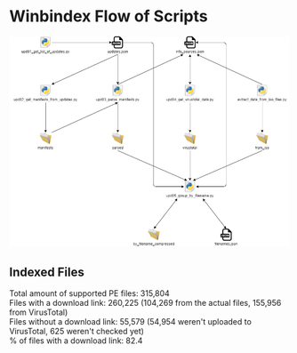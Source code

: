 # Winbindex Flow of Scripts

![winbindex-scripts-flow.png](winbindex-scripts-flow.png)

## Indexed Files

<!--FileStats-->
Total amount of supported PE files: 315,804  
Files with a download link: 260,225 (104,269 from the actual files, 155,956 from VirusTotal)  
Files without a download link: 55,579 (54,954 weren't uploaded to VirusTotal, 625 weren't checked yet)  
% of files with a download link: 82.4  
<!--/FileStats-->
